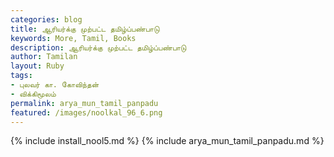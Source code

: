 ```yaml
---
categories: blog
title: ஆரியர்க்கு முற்பட்ட தமிழ்ப்பண்பாடு
keywords: More, Tamil, Books
description: ஆரியர்க்கு முற்பட்ட தமிழ்ப்பண்பாடு
author: Tamilan
layout: Ruby
tags:
- புலவர் கா. கோவிந்தன்
- விக்கிமூலம்
permalink: arya_mun_tamil_panpadu
featured: /images/noolkal_96_6.png
---
```

{% include install_nool5.md %}
{% include arya_mun_tamil_panpadu.md %}
